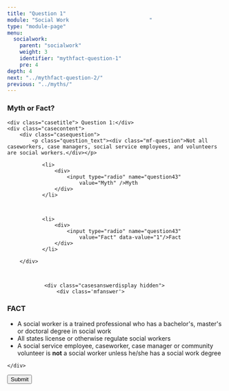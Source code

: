 ```yaml
---
title: "Question 1"
module: "Social Work                          "
type: "module-page"
menu:
  socialwork:
    parent: "socialwork"
    weight: 3
    identifier: "mythfact-question-1"
    pre: 4
depth: 4
next: "../mythfact-question-2/"
previous: "../myths/"
---
```

<form method="post" action="."><div class="pageblock gameshow"><h3>Myth or Fact?</h3>










  




<div class="cases">
    
    <div class="casetitle"> Question 1:</div>
    <div class="casecontent">
        <div class="casequestion">
            <p class="question_text"><div class="mf-question">Not all caseworkers, case managers, social service employees, and volunteers are social workers.</div></p>
            
                
                    

<ol type="A">
    
        
            <li>
                <div>
                    <input type="radio" name="question43"
                        value="Myth" />Myth
                </div>
            </li>
        
    
        
            <li>
                <div>
                    <input type="radio" name="question43"
                        value="Fact" data-value="1"/>Fact
                </div>
            </li>
        
    
</ol>

                

                

                
            
        </div>

        
            
                <div class="casesanswerdisplay hidden">
                    <div class='mfanswer'>
<h3>FACT</h3>
<ul>
<li>A social worker is a trained professional who has a bachelor's, master's or doctoral degree in social work</li>
<li>All states license or otherwise regulate social workers</li>
<li>A social service employee, caseworker, case manager or community volunteer is <strong>not</strong> a social worker unless he/she has a social work degree</li>
</ul>
</div>
                </div>
            
        
    </div>
</div>




</div><div class="submit-container"><input class="btn btn-info btn-submit-section" type="submit" value="Submit" /></div></form>